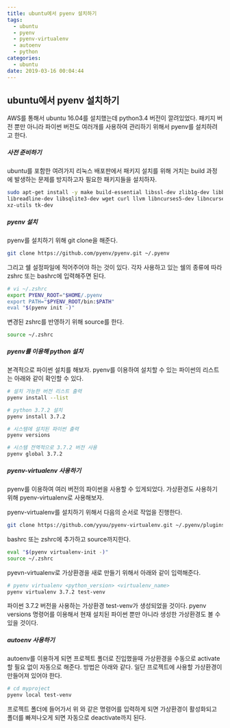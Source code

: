 ```yaml
---
title: ubuntu에서 pyenv 설치하기
tags:
  - ubuntu
  - pyenv
  - pyenv-virtualenv
  - autoenv
  - python
categories:
  - ubuntu
date: 2019-03-16 00:04:44
---
```


## ubuntu에서 pyenv 설치하기

AWS를 통해서 ubuntu 16.04를 설치했는데 python3.4 버전이 깔려있었다. 패키지 버전 뿐만 아니라 파이썬 버전도 여러개를 사용하여 관리하기 위해서 pyenv를 설치하려고 한다. 

##### 사전 준비하기

ubuntu를 포함한 여려가지 리눅스 배포판에서 패키지 설치를 위해 거치는 build 과정에 발생하는 문제를 방지하고자 필요한 패키지들을 설치하자.

~~~sh
sudo apt-get install -y make build-essential libssl-dev zlib1g-dev libbz2-dev \
libreadline-dev libsqlite3-dev wget curl llvm libncurses5-dev libncursesw5-dev \
xz-utils tk-dev
~~~



##### pyenv 설치

pyenv를 설치하기 위해 git clone을 해준다.

~~~sh
git clone https://github.com/pyenv/pyenv.git ~/.pyenv
~~~

그리고 쉘 설정파일에 적어주어야 하는 것이 있다. 각자 사용하고 있는 쉘의 종류에 따라 zshrc 또는 bashrc에 입력해주면 된다.

~~~sh
# vi ~/.zshrc
export PYENV_ROOT="$HOME/.pyenv
export PATH="$PYENV_ROOT/bin:$PATH"
eval "$(pyenv init -)"
~~~

변경된 zshrc를 반영하기 위해 source를 한다.

~~~sh
source ~/.zshrc
~~~



##### pyenv를 이용해 python 설치

본격적으로 파이썬 설치를 해보자. pyenv를 이용하여 설치할 수 있는 파이썬의 리스트는 아래와 같이 확인할 수 있다.

~~~sh
# 설치 가능한 버전 리스트 출력
pyenv install --list

# python 3.7.2 설치
pyenv install 3.7.2

# 시스템에 설치된 파이썬 출력
pyenv versions

# 시스템 전역적으로 3.7.2 버전 사용
pyenv global 3.7.2
~~~



##### pyenv-virtualenv 사용하기

pyenv를 이용하여 여러 버전의 파이썬을 사용할 수 있게되었다. 가상환경도 사용하기 위해 pyenv-virtualenv로 사용해보자.

pyenv-virtualenv를 설치하기 위해서 다음의 순서로 작업을 진행한다.

~~~sh
git clone https://github.com/yyuu/pyenv-virtualenv.git ~/.pyenv/plugins/pyenv-virtualenv
~~~

bashrc 또는 zshrc에 추가하고 source까지한다.

~~~sh
eval "$(pyenv virtualenv-init -)"
source ~/.zshrc
~~~

pyevn-virtualenv로 가상환경을 새로 만들기 위해서 아래와 같이 입력해준다.

~~~sh
# pyenv virtualenv <python_version> <virtualenv_name>
pyenv virtualenv 3.7.2 test-venv
~~~

파이썬 3.7.2 버전을 사용하는 가상환경 test-venv가 생성되었을 것이다. pyenv versions 명령어를 이용해서 현재 설치된 파이썬 뿐만 아니라 생성한 가상환경도 볼 수 있을 것이다.



##### autoenv 사용하기

autoenv를 이용하게 되면 프로젝트 폴더로 진입했을때 가상환경을 수동으로 activate할 필요 없이 자동으로 해준다. 방법은 아래와 같다. 일단 프로젝트에 사용할 가상환경이 만들어져 있어야 한다.

~~~sh
# cd myproject
pyenv local test-venv
~~~

프로젝트 폴더에 들어가서 위 와 같은 명령어를 입력하게 되면 가상환경이 활성화되고 폴더를 빠져나오게 되면 자동으로 deactivate까지 된다. 


